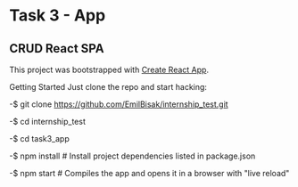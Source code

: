 # Task 3 - App

## CRUD React SPA

This project was bootstrapped with [Create React App](https://github.com/facebook/create-react-app).

Getting Started Just clone the repo and start hacking:

-$ git clone https://github.com/EmilBisak/internship_test.git

-$ cd internship_test

-$ cd task3_app

-$ npm install # Install project dependencies listed in package.json

-$ npm start # Compiles the app and opens it in a browser with "live reload"
